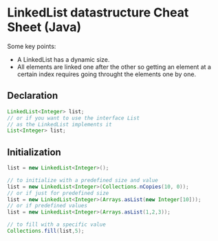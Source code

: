 # LinkedList datastructure Cheat Sheet (Java)

Some key points:

- A LinkedList has a dynamic size.
- All elements are linked one after the other so getting an element at a certain index requires going throught the elements one by one.

## Declaration

```java
LinkedList<Integer> list;
// or if you want to use the interface List 
// as the LinkedList implements it
List<Integer> list;
```

## Initialization

```java
list = new LinkedList<Integer>();

// to initialize with a predefined size and value
list = new LinkedList<Integer>(Collections.nCopies(10, 0));
// or if just for predefined size
list = new LinkedList<Integer>(Arrays.asList(new Integer[10]));
// or if predefined values
list = new LinkedList<Integer>(Arrays.asList(1,2,3));

// to fill with a specific value
Collections.fill(list,5);
```
